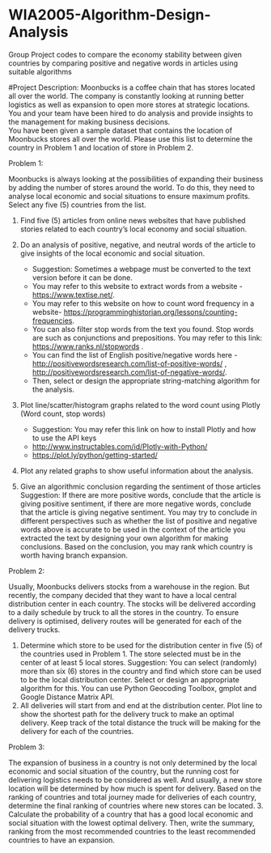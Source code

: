 # WIA2005-Algorithm-Design-Analysis
Group Project codes to compare the economy stability between given countries by comparing positive and negative words in articles using suitable algorithms


#Project Description:
Moonbucks is a coffee chain that has stores located all over the world. The company is constantly looking at running better logistics as well as expansion to open more stores at strategic locations. You and your team have been hired to do analysis and provide insights to the management for making business decisions.  
You have been given a sample dataset that contains the location of Moonbucks stores all over the world. Please use this list to determine the country in Problem 1 and location of store in Problem 2.

Problem 1: 

Moonbucks is always looking at the possibilities of expanding their business by adding the number of stores around the world. To do this, they need to analyse local economic and social situations to ensure maximum profits. 
Select any five (5) countries from the list.

 1. Find five (5) articles from online news websites that have published stories related to each country’s local economy and social situation.
 2. Do an analysis of positive, negative, and neutral words of the article to give insights of the local economic and social situation.
    - Suggestion: Sometimes a webpage must be converted to the text version before it can be done. 
    - You may refer to this website to extract words from a website - https://www.textise.net/. 
    - You may refer to this website on how to count word frequency in a website- https://programminghistorian.org/lessons/counting-frequencies. 
    - You can also filter stop words from the text you found. Stop words are such as conjunctions and prepositions. You may refer to this link:       https://www.ranks.nl/stopwords . 
    - You can find the list of English positive/negative words here - http://positivewordsresearch.com/list-of-positive-words/ ,
    http://positivewordsresearch.com/list-of-negative-words/. 
    - Then, select or design the appropriate string-matching algorithm for the analysis. 

3. Plot line/scatter/histogram graphs related to the word count using Plotly (Word count, stop words)
    - Suggestion: You may refer this link on how to install Plotly and how to use the API keys
    - http://www.instructables.com/id/Plotly-with-Python/ 
    - https://plot.ly/python/getting-started/ 

4. Plot any related graphs to show useful information about the analysis.
5. Give an algorithmic conclusion regarding the sentiment of those articles
Suggestion: If there are more positive words, conclude that the article is giving positive sentiment, if there are more negative words, conclude that the article is giving negative sentiment. You may try to conclude in different perspectives such as whether the list of positive and negative words above is accurate to be used in the context of the article you extracted the text by designing your own algorithm for making conclusions. Based on the conclusion, you may rank which country is worth having branch expansion.



Problem 2: 

Usually, Moonbucks delivers stocks from a warehouse in the region. But recently, the company decided that they want to have a local central distribution center in each country. The stocks will be delivered according to a daily schedule by truck to all the stores in the country. To ensure delivery is optimised, delivery routes will be generated for each of the delivery trucks. 
1. Determine which store to be used for the distribution center in five (5) of the countries used in Problem 1. The store selected must be in the center of at least 5 local stores. 
Suggestion: You can select (randomly) more than six (6) stores in the country and find which store can be used to be the local distribution center.  Select or design an appropriate algorithm for this. You can use Python Geocoding Toolbox, gmplot and Google Distance Matrix API.
2. All deliveries will start from and end at the distribution center. Plot line to show the shortest path for the delivery truck to make an optimal delivery. Keep track of the total distance the truck will be making for the delivery for each of the countries.



Problem 3: 

The expansion of business in a country is not only determined by the local economic and social situation of the country, but the running cost for delivering logistics needs to be considered as well. And usually, a new store location will be determined by how much is spent for delivery. Based on the ranking of countries and total journey made for deliveries of each country, determine the final ranking of countries where new stores can be located.
3. Calculate the probability of a country that has a good local economic and social situation with the lowest optimal delivery. Then, write the summary, ranking from the most recommended countries to the least recommended countries to have an expansion.

